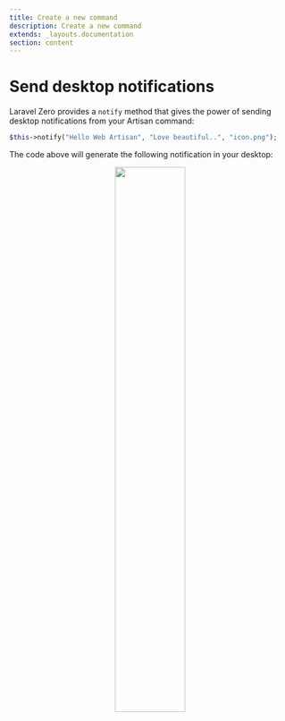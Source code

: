 ```yaml
---
title: Create a new command
description: Create a new command
extends: _layouts.documentation
section: content
---
```


# Send desktop notifications

Laravel Zero provides a `notify` method that gives the power of sending desktop notifications
from your Artisan command:
```php
$this->notify("Hello Web Artisan", "Love beautiful..", "icon.png");
```

The code above will generate the following notification in your desktop:
<p align="center">
    <img src="https://raw.githubusercontent.com/nunomaduro/laravel-desktop-notifier/stable/docs/icon.png" width="50%">
</p>
